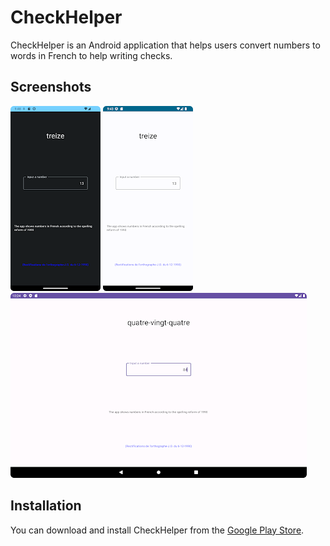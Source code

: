 # CheckHelper

CheckHelper is an Android application that helps users convert numbers to words in French to help writing checks.

## Screenshots

![Screenshot 1](assets/screenshot_dark.webp)
![Screenshot 2](assets/screenshot_white.webp)
![Screenshot 3](assets/screenshot_tablet.webp)

## Installation

You can download and install CheckHelper from the [Google Play Store](https://play.google.com/store/apps/details?id=com.sellisd.checkhelper).

